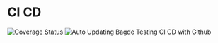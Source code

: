 # CI CD
[![Coverage Status](https://github.com/automi-team/Test_Med/actions/workflows/build_and_test.yml/badge.svg)](https://github.com/automi-team/Test_Med/actions?query=workflow%3APylint)
![Auto Updating Bagde](https://img.shields.io/endpoint?url=https://gist.githubusercontent.com/MhdKAT/e59dc09e4c7b8005a2f4db25448d2ddc/raw/15679ca09b26898d66b623d9c9b9060f3138a243/pytest-coverage-comment__main.json)
Testing CI CD with Github

